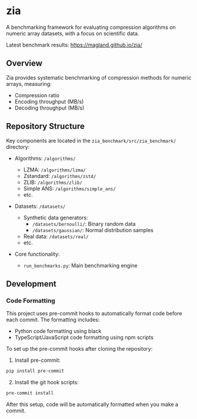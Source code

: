 # zia

A benchmarking framework for evaluating compression algorithms on numeric array datasets, with a focus on scientific data.

Latest benchmark results: https://magland.github.io/zia/

## Overview

Zia provides systematic benchmarking of compression methods for numeric arrays, measuring:
- Compression ratio
- Encoding throughput (MB/s)
- Decoding throughput (MB/s)

## Repository Structure

Key components are located in the `zia_benchmark/src/zia_benchmark/` directory:

- Algorithms: `/algorithms/`
  - LZMA: `/algorithms/lzma/`
  - Zstandard: `/algorithms/zstd/`
  - ZLIB: `/algorithms/zlib/`
  - Simple ANS: `/algorithms/simple_ans/`
  - etc.

- Datasets: `/datasets/`
  - Synthetic data generators:
    - `/datasets/bernoulli/`: Binary random data
    - `/datasets/gaussian/`: Normal distribution samples
  - Real data: `/datasets/real/`
  - etc.

- Core functionality:
  - `run_benchmarks.py`: Main benchmarking engine

## Development

### Code Formatting

This project uses pre-commit hooks to automatically format code before each commit. The formatting includes:
- Python code formatting using black
- TypeScript/JavaScript code formatting using npm scripts

To set up the pre-commit hooks after cloning the repository:

1. Install pre-commit:
```bash
pip install pre-commit
```

2. Install the git hook scripts:
```bash
pre-commit install
```

After this setup, code will be automatically formatted when you make a commit.


